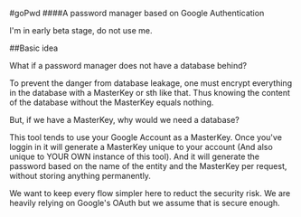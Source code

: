 #goPwd
####A password manager based on Google Authentication

I'm in early beta stage, do not use me.

##Basic idea

What if a password manager does not have a database behind? 

To prevent the danger from database leakage, one must encrypt everything in the database with a MasterKey or sth like that. Thus knowing the content of the database without the MasterKey equals nothing.

But, if we have a MasterKey, why would we need a database?

This tool tends to use your Google Account as a MasterKey. Once you've loggin in it will generate a MasterKey unique to your account (And also unique to YOUR OWN instance of this tool). And it will generate the password based on the name of the entity and the MasterKey per request, without storing anything permanently.

We want to keep every flow simpler here to reduct the security risk. We are heavily relying on Google's OAuth but we assume that is secure enough.
